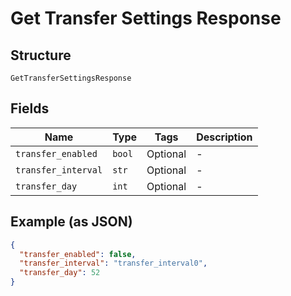 
# Get Transfer Settings Response

## Structure

`GetTransferSettingsResponse`

## Fields

| Name | Type | Tags | Description |
|  --- | --- | --- | --- |
| `transfer_enabled` | `bool` | Optional | - |
| `transfer_interval` | `str` | Optional | - |
| `transfer_day` | `int` | Optional | - |

## Example (as JSON)

```json
{
  "transfer_enabled": false,
  "transfer_interval": "transfer_interval0",
  "transfer_day": 52
}
```

